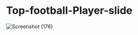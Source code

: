 # Top-football-Player-slide
![Screenshot (176)](https://user-images.githubusercontent.com/103757525/208953562-4e188ba6-c5e1-4582-80cf-fbb38a76bb71.png)
